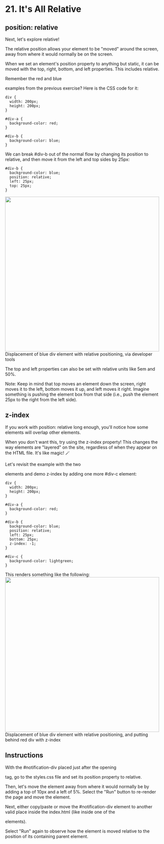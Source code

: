 # 21. It's All Relative
## position: relative
Next, let's explore relative!

The relative position allows your element to be "moved" around the screen, away from where it would normally be on the screen.

When we set an element's position property to anything but static, it can be moved with the top, right, bottom, and left properties. This includes relative.

Remember the red and blue <div> examples from the previous exercise? Here is the CSS code for it:
````
div {
  width: 200px;
  height: 200px;
}

#div-a {
  background-color: red;
}

#div-b {
  background-color: blue;
}
````
We can break #div-b out of the normal flow by changing its position to relative, and then move it from the left and top sides by 25px:
````
#div-b {
  background-color: blue;
  position: relative;
  left: 25px;
  top: 25px;
}
````
<img src="https://www.codedex.io/images/css/exercise-21-relative-position-1.gif" width="500px">
<br>
Displacement of blue div element with relative positioning, via developer tools

The top and left properties can also be set with relative units like 5em and 50%.

Note: Keep in mind that top moves an element down the screen, right moves it to the left, bottom moves it up, and left moves it right. Imagine something is pushing the element box from that side (i.e., push the element 25px to the right from the left side).

## z-index
If you work with position: relative long enough, you'll notice how some elements will overlap other elements.

When you don't want this, try using the z-index property! This changes the way elements are "layered" on the site, regardless of when they appear on the HTML file. It's like magic! 🪄

Let's revisit the example with the two <div> elements and demo z-index by adding one more #div-c element:
````
div {
  width: 200px;
  height: 200px;
}

#div-a {
  background-color: red;
}

#div-b {
  background-color: blue;
  position: relative;
  left: 25px;
  bottom: 25px;
  z-index: -1;
}

#div-c {
  background-color: lightgreen;
}
````
This renders something like the following:<br>
<img src="https://www.codedex.io/images/css/exercise-21-relative-position-2.gif" width="500px">
<br>
Displacement of blue div element with relative positioning, and putting behind red div with z-index

## Instructions
With the #notification-div placed just after the opening <main> tag, go to the styles.css file and set its position property to relative.

Then, let's move the element away from where it would normally be by adding a top of 10px and a left of 5%. Select the "Run" button to re-render the page and move the element.

Next, either copy/paste or move the #notification-div element to another valid place inside the index.html (like inside one of the <section> elements).

Select "Run" again to observe how the element is moved relative to the position of its containing parent element.
